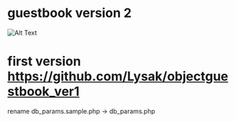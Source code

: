# guestbook version 2
![Alt Text](https://media.giphy.com/media/3o6fIYdeK5Tpg2bRDO/giphy.gif)
# first version https://github.com/Lysak/objectguestbook_ver1

rename db_params.sample.php -> db_params.php
